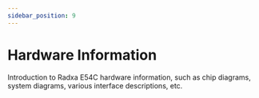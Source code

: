 ```yaml
---
sidebar_position: 9
---
```


# Hardware Information

Introduction to Radxa E54C hardware information, such as chip diagrams, system diagrams, various interface descriptions, etc.

<DocCardList />
